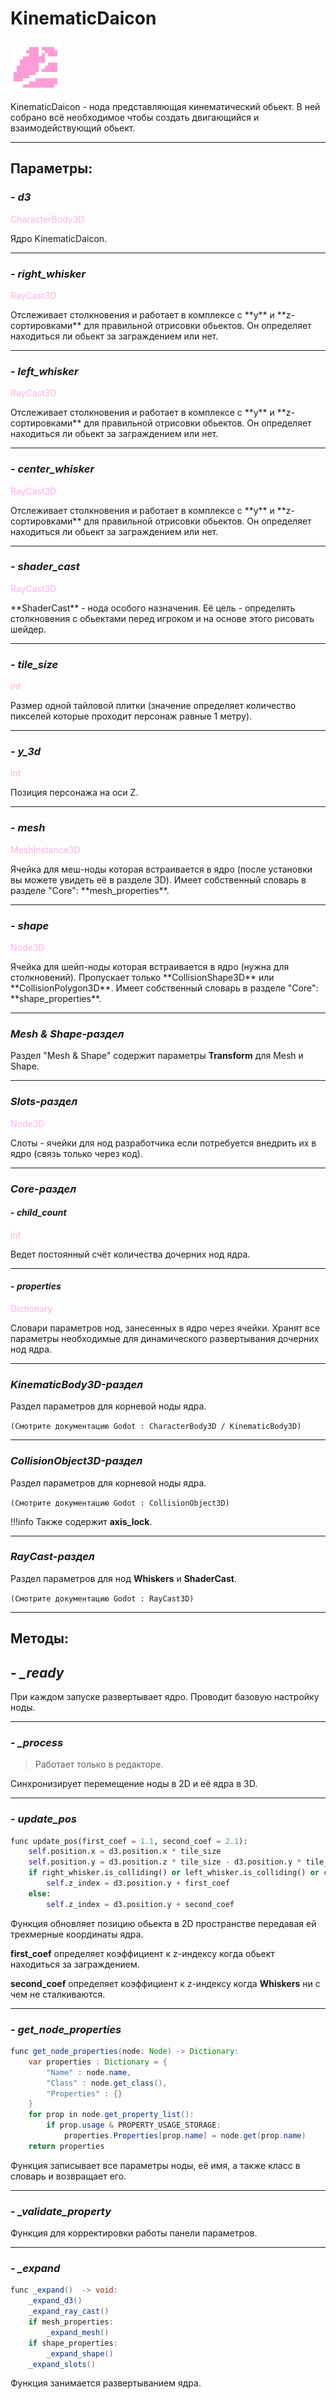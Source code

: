 # KinematicDaicon

![kinematic_daicon.png](../assets/images/kinematic_daicon.png)

KinematicDaicon - нода представляющая кинематический обьект. В ней собрано всё необходимое чтобы создать двигающийся и взаимодействующий обьект.

---
## **Параметры**:

### - *d3*
<p style="color:#ffb0e0;">CharacterBody3D</p>
Ядро KinematicDaicon.

---
### - *right_whisker*
<p style="color:#ffb0e0;">RayCast3D</p>
Отслеживает столкновения и работает в комплексе с **y** и **z-сортировками** для правильной отрисовки обьектов. Он определяет находиться ли обьект за заграждением или нет.

---
### - *left_whisker*
<p style="color:#ffb0e0;">RayCast3D</p>
Отслеживает столкновения и работает в комплексе с **y** и **z-сортировками** для правильной отрисовки обьектов. Он определяет находиться ли обьект за заграждением или нет.

---
### - *center_whisker*
<p style="color:#ffb0e0;">RayCast3D</p>
Отслеживает столкновения и работает в комплексе с **y** и **z-сортировками** для правильной отрисовки обьектов. Он определяет находиться ли обьект за заграждением или нет.

---
### - *shader_cast*
<p style="color:#ffb0e0;">RayCast3D</p>
**ShaderCast** - нода особого назначения. Её цель - определять столкновения с обьектами перед игроком и на основе этого рисовать шейдер.

---
### - *tile_size*
<p style="color:#ffb0e0;">int</p>
Размер одной тайловой плитки (значение определяет количество пикселей которые проходит персонаж равные 1 метру).

---
### - *y_3d*
<p style="color:#ffb0e0;">int</p>
Позиция персонажа на оси Z.

---
### - *mesh*
<p style="color:#ffb0e0;">MeshInstance3D</p>
Ячейка для меш-ноды которая встраивается в ядро (после установки вы можете увидеть её в разделе 3D).
Имеет собственный словарь в разделе "Core": **mesh_properties**.

---
### - *shape*
<p style="color:#ffb0e0;">Node3D</p>
Ячейка для шейп-ноды которая встраивается в ядро (нужна для столкновений).
Пропускает только **CollisionShape3D** или **CollisionPolygon3D**.
Имеет собственный словарь в разделе "Core": **shape_properties**.

---
### *Mesh & Shape-раздел*

Раздел "Mesh & Shape" содержит параметры **Transform** для Mesh и Shape.

---
### *Slots-раздел*
<p style="color:#ffb0e0;">Node3D</p>
Слоты - ячейки для нод разработчика если потребуется внедрить их в ядро (связь только через код).

---
### *Core-раздел*
#### - *child_count*
<p style="color:#ffb0e0;">int</p>
Ведет постоянный счёт количества дочерних нод ядра.

---
#### - *properties*
<p style="color:#ffb0e0;">Dictionary</p>
Словари параметров нод, занесенных в ядро через ячейки. Хранят все параметры необходимые для динамического развертывания дочерних нод ядра.

---
### *KinematicBody3D-раздел*

Раздел параметров для корневой ноды ядра. 

`(Смотрите документацию Godot : CharacterBody3D / KinematicBody3D)`

---
### *CollisionObject3D-раздел*

Раздел параметров для корневой ноды ядра. 

`(Смотрите документацию Godot : CollisionObject3D)`

!!!info
	Также содержит **axis_lock**.

---
### *RayCast-раздел*

Раздел параметров для нод **Whiskers** и **ShaderCast**. 

`(Смотрите документацию Godot : RayCast3D)`

---
## **Методы**:
## - *_ready*

При каждом запуске развертывает ядро. Проводит базовую настройку ноды.

---
### - *_process*

> Работает только в редакторе.

Синхронизирует перемещение ноды в 2D и её ядра в 3D. 

---
### - *update_pos*

```python
func update_pos(first_coef = 1.1, second_coef = 2.1):
	self.position.x = d3.position.x * tile_size
	self.position.y = d3.position.z * tile_size - d3.position.y * tile_size
	if right_whisker.is_colliding() or left_whisker.is_colliding() or center_whisker.is_colliding():
		self.z_index = d3.position.y + first_coef
	else:
		self.z_index = d3.position.y + second_coef
```

Функция обновляет позицию обьекта в 2D пространстве передавая ей трехмерные координаты ядра.

**first_coef** определяет коэффициент к z-индексу когда обьект находиться  за заграждением.

**second_coef** определяет коэффициент к z-индексу когда **Whiskers** ни с чем не сталкиваются.

---
### - *get_node_properties*

```java
func get_node_properties(node: Node) -> Dictionary:
	var properties : Dictionary = {
		"Name" : node.name,
		"Class" : node.get_class(),
		"Properties" : {}
	}
	for prop in node.get_property_list():
		if prop.usage & PROPERTY_USAGE_STORAGE:
			properties.Properties[prop.name] = node.get(prop.name)
	return properties
```

Функция записывает все параметры ноды, её имя, а также класс в словарь и возвращает его.

---
### - *_validate_property*

Функция для корректировки работы панели параметров.

---
### - *_expand*

```java
func _expand()  -> void:
	_expand_d3()
	_expand_ray_cast()
	if mesh_properties:
		_expand_mesh()
	if shape_properties:
		_expand_shape()
	_expand_slots()
```

Функция занимается развертыванием ядра.